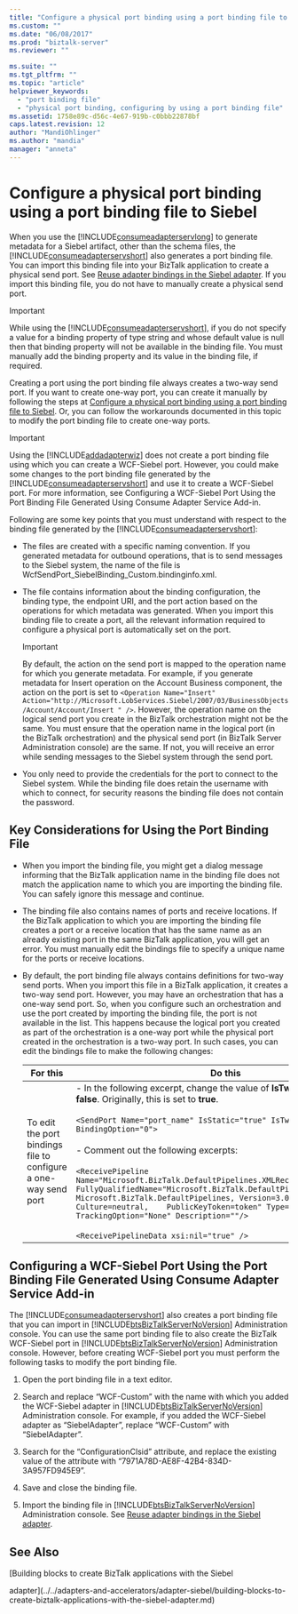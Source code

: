 ```yaml
---
title: "Configure a physical port binding using a port binding file to Siebel | Microsoft Docs"
ms.custom: ""
ms.date: "06/08/2017"
ms.prod: "biztalk-server"
ms.reviewer: ""

ms.suite: ""
ms.tgt_pltfrm: ""
ms.topic: "article"
helpviewer_keywords: 
  - "port binding file"
  - "physical port binding, configuring by using a port binding file"
ms.assetid: 1758e89c-d56c-4e67-919b-c0bbb22878bf
caps.latest.revision: 12
author: "MandiOhlinger"
ms.author: "mandia"
manager: "anneta"
---
```

# Configure a physical port binding using a port binding file to Siebel
When you use the [!INCLUDE[consumeadapterservlong](../../includes/consumeadapterservlong-md.md)] to generate metadata for a Siebel artifact, other than the schema files, the [!INCLUDE[consumeadapterservshort](../../includes/consumeadapterservshort-md.md)] also generates a port binding file. You can import this binding file into your BizTalk application to create a physical send port. See [Reuse adapter bindings in the Siebel adapter](../../adapters-and-accelerators/adapter-siebel/reuse-adapter-bindings-in-the-siebel-adapter.md). If you import this binding file, you do not have to manually create a physical send port.  
  
> [!IMPORTANT]
>  While using the [!INCLUDE[consumeadapterservshort](../../includes/consumeadapterservshort-md.md)], if you do not specify a value for a binding property of type string and whose default value is null then that binding property will not be available in the binding file. You must manually add the binding property and its value in the binding file, if required.  
  
 Creating a port using the port binding file always creates a two-way send port. If you want to create one-way port, you can create it manually by following the steps at [Configure a physical port binding using a port binding file to Siebel](../../adapters-and-accelerators/adapter-siebel/configure-a-physical-port-binding-using-a-port-binding-file-to-siebel.md). Or, you can follow the workarounds documented in this topic to modify the port binding file to create one-way ports.  
  
> [!IMPORTANT]
>  Using the [!INCLUDE[addadapterwiz](../../includes/addadapterwiz-md.md)] does not create a port binding file using which you can create a WCF-Siebel port. However, you could make some changes to the port binding file generated by the [!INCLUDE[consumeadapterservshort](../../includes/consumeadapterservshort-md.md)] and use it to create a WCF-Siebel port. For more information, see Configuring a WCF-Siebel Port Using the Port Binding File Generated Using Consume Adapter Service Add-in.  
  
 Following are some key points that you must understand with respect to the binding file generated by the [!INCLUDE[consumeadapterservshort](../../includes/consumeadapterservshort-md.md)]:  
  
-   The files are created with a specific naming convention. If you generated metadata for outbound operations, that is to send messages to the Siebel system, the name of the file is WcfSendPort_SiebelBinding_Custom.bindinginfo.xml.  
  
-   The file contains information about the binding configuration, the binding type, the endpoint URI, and the port action based on the operations for which metadata was generated. When you import this binding file to create a port, all the relevant information required to configure a physical port is automatically set on the port.  
  
    > [!IMPORTANT]
    >  By default, the action on the send port is mapped to the operation name for which you generate metadata. For example, if you generate metadata for Insert operation on the Account Business component, the action on the port is set to `<Operation Name="Insert" Action="http://Microsoft.LobServices.Siebel/2007/03/BusinessObjects/Account/Account/Insert " />`. However, the operation name on the logical send port you create in the BizTalk orchestration might not be the same. You must ensure that the operation name in the logical port (in the BizTalk orchestration) and the physical send port (in BizTalk Server Administration console) are the same. If not, you will receive an error while sending messages to the Siebel system through the send port.  
  
-   You only need to provide the credentials for the port to connect to the Siebel system. While the binding file does retain the username with which to connect, for security reasons the binding file does not contain the password.  
  
## Key Considerations for Using the Port Binding File  
  
-   When you import the binding file, you might get a dialog message informing that the BizTalk application name in the binding file does not match the application name to which you are importing the binding file. You can safely ignore this message and continue.  
  
-   The binding file also contains names of ports and receive locations. If the BizTalk application to which you are importing the binding file creates a port or a receive location that has the same name as an already existing port in the same BizTalk application, you will get an error. You must manually edit the bindings file to specify a unique name for the ports or receive locations.  
  
-   By default, the port binding file always contains definitions for two-way send ports. When you import this file in a BizTalk application, it creates a two-way send port. However, you may have an orchestration that has a one-way send port. So, when you configure such an orchestration and use the port created by importing the binding file, the port is not available in the list. This happens because the logical port you created as part of the orchestration is a one-way port while the physical port created in the orchestration is a two-way port. In such cases, you can edit the bindings file to make the following changes:  
  
    |For this|Do this|  
    |--------------|-------------|  
    |To edit the port bindings file to configure a one-way send port|- In the following excerpt, change the value of **IsTwoWay** property to **false**. Originally, this is set to **true**.<br /><br /> `<SendPort Name="port_name" IsStatic="true" IsTwoWay="false" BindingOption="0">`<br /><br /> - Comment out the following excerpts:<br /><br /> `<ReceivePipeline Name="Microsoft.BizTalk.DefaultPipelines.XMLReceive"    FullyQualifiedName="Microsoft.BizTalk.DefaultPipelines.XMLReceive,    Microsoft.BizTalk.DefaultPipelines, Version=3.0.1.0, Culture=neutral,    PublicKeyToken=token" Type="1" TrackingOption="None" Description=""/>`<br /><br /> `<ReceivePipelineData xsi:nil="true" />`|  
  
## Configuring a WCF-Siebel Port Using the Port Binding File Generated Using Consume Adapter Service Add-in  
 The [!INCLUDE[consumeadapterservshort](../../includes/consumeadapterservshort-md.md)] also creates a port binding file that you can import in [!INCLUDE[btsBizTalkServerNoVersion](../../includes/btsbiztalkservernoversion-md.md)] Administration console. You can use the same port binding file to also create the BizTalk WCF-Siebel port in [!INCLUDE[btsBizTalkServerNoVersion](../../includes/btsbiztalkservernoversion-md.md)] Administration console. However, before creating WCF-Siebel port you must perform the following tasks to modify the port binding file.  
  
1. Open the port binding file in a text editor.  
  
2. Search and replace “WCF-Custom” with the name with which you added the WCF-Siebel adapter in [!INCLUDE[btsBizTalkServerNoVersion](../../includes/btsbiztalkservernoversion-md.md)] Administration console. For example, if you added the WCF-Siebel adapter as “SiebelAdapter”, replace “WCF-Custom” with “SiebelAdapter”.  
  
3. Search for the “ConfigurationClsid” attribute, and replace the existing value of the attribute with “7971A78D-AE8F-42B4-834D-3A957FD945E9”.  
  
4. Save and close the binding file.  
  
5. Import the binding file in [!INCLUDE[btsBizTalkServerNoVersion](../../includes/btsbiztalkservernoversion-md.md)] Administration console. See [Reuse adapter bindings in the Siebel adapter](../../adapters-and-accelerators/adapter-siebel/reuse-adapter-bindings-in-the-siebel-adapter.md). 
  
## See Also  
[Building blocks to create BizTalk applications with the Siebel 

adapter](../../adapters-and-accelerators/adapter-siebel/building-blocks-to-create-biztalk-applications-with-the-siebel-adapter.md)